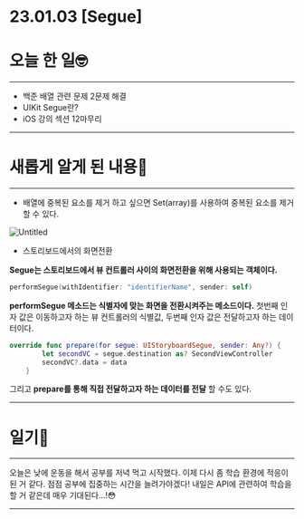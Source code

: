 # 23.01.03 [Segue]

# 오늘 한 일🤓

---

- 백준 배열 관련 문제 2문제 해결
- UIKit Segue란?
- iOS 강의 섹션 12마무리

---

# 새롭게 알게 된 내용📖

---

- 배열에 중복된 요소를 제거 하고 싶으면 Set(array)를 사용하여 중복된 요소를 제거 할 수 있다.

![Untitled]([https://s3-us-west-2.amazonaws.com/secure.notion-static.com/02b7863c-1413-40c1-aa04-2119837fc527/Untitled.png](https://s3.us-west-2.amazonaws.com/secure.notion-static.com/02b7863c-1413-40c1-aa04-2119837fc527/Untitled.png?X-Amz-Algorithm=AWS4-HMAC-SHA256&X-Amz-Content-Sha256=UNSIGNED-PAYLOAD&X-Amz-Credential=AKIAT73L2G45EIPT3X45%2F20230103%2Fus-west-2%2Fs3%2Faws4_request&X-Amz-Date=20230103T163056Z&X-Amz-Expires=86400&X-Amz-Signature=7bbe339313a168e0f5d7b472e186079aa76cedbd16b2adad2229f7ae32b4111b&X-Amz-SignedHeaders=host&response-content-disposition=filename%3D%22Untitled.png%22&x-id=GetObject))

- 스토리보드에서의 화면전환

**Segue는 스토리보드에서 뷰 컨트롤러 사이의 화면전환을 위해 사용되는 객체이다.**

```swift
performSegue(withIdentifier: "identifierName", sender: self)
```

**performSegue 메소드는 식별자에 맞는 화면을 전환시켜주는 메소드이다.** 첫번째 인자 값은 이동하고자 하는 뷰 컨트롤러의 식별값, 두번째 인자 값은 전달하고자 하는 데이터이다.

```swift
override func prepare(for segue: UIStoryboardSegue, sender: Any?) {
        let secondVC = segue.destination as? SecondViewController
        secondVC?.data = data
    }
```

그리고 **prepare를 통해 직접 전달하고자 하는 데이터를 전달** 할 수도 있다.

---

# 일기💨

---

오늘은 낮에 운동을 해서 공부를 저녁 먹고 시작했다. 이제 다시 좀 학습 환경에 적응이 된 거 같다. 점점 공부에 집중하는 시간을 늘려가야겠다! 내일은 API에 관련하여 학습을 할 거 같은데 매우 기대된다…!😳

---
